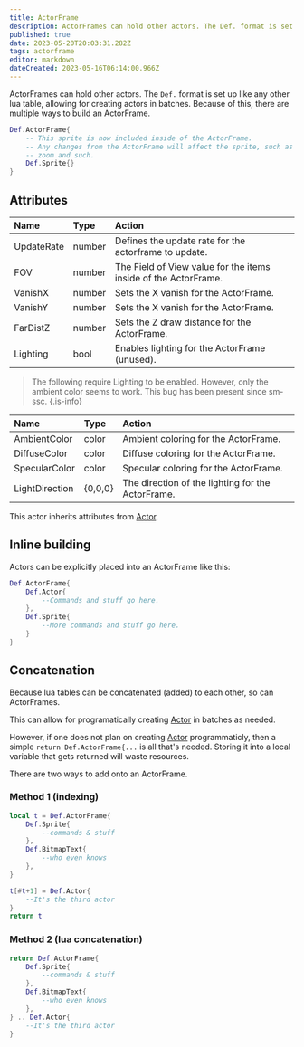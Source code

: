 ```yaml
---
title: ActorFrame
description: ActorFrames can hold other actors. The Def. format is set up like any other lua table, allowing for creating actors in batches.
published: true
date: 2023-05-20T20:03:31.282Z
tags: actorframe
editor: markdown
dateCreated: 2023-05-16T06:14:00.966Z
---
```


ActorFrames can hold other actors. The ``Def.`` format is set up like any other lua table, allowing for creating actors in batches. Because of this, there are multiple ways to build an ActorFrame.

```lua
Def.ActorFrame{
    -- This sprite is now included inside of the ActorFrame.
    -- Any changes from the ActorFrame will affect the sprite, such as position, rotation,
    -- zoom and such.
    Def.Sprite{}
}
```

## Attributes
| Name | Type | Action |
| :--- | :--- | :----- |
UpdateRate | number | Defines the update rate for the actorframe to update.
FOV | number | The Field of View value for the items inside of the ActorFrame.
VanishX | number | Sets the X vanish for the ActorFrame.
VanishY | number | Sets the X vanish for the ActorFrame.
FarDistZ | number | Sets the Z draw distance for the ActorFrame.
Lighting | bool | Enables lighting for the ActorFrame (unused).

> The following require Lighting to be enabled. However, only the ambient color seems to work. This bug has been present since sm-ssc.
{.is-info}

| Name | Type | Action |
| :--- | :--- | :----- |
AmbientColor | color | Ambient coloring for the ActorFrame.
DiffuseColor | color | Diffuse coloring for the ActorFrame.
SpecularColor | color | Specular coloring for the ActorFrame.
LightDirection | {0,0,0} | The direction of the lighting for the ActorFrame.

This actor inherits attributes from [Actor](/en/dev/actors/actortypes/actor/_index).

## Inline building

Actors can be explicitly placed into an ActorFrame like this:
```lua
Def.ActorFrame{
	Def.Actor{
		--Commands and stuff go here.
	},
	Def.Sprite{
		--More commands and stuff go here.
	}
}
```

## Concatenation

Because lua tables can be concatenated (added) to each other, so can ActorFrames.

This can allow for programatically creating [Actor](/en/dev/actors/actortypes/actor/_index) in batches as needed.

However, if one does not plan on creating [Actor](/en/dev/actors/actortypes/actor/_index) programmaticly, then a simple `return Def.ActorFrame{...` is all that's needed. Storing it into a local variable that gets returned will waste resources.

There are two ways to add onto an ActorFrame.

<!-- TODO: There's probably better ways to show this. -->
### Method 1 (indexing)
```lua
local t = Def.ActorFrame{
	Def.Sprite{
		--commands & stuff
	},
	Def.BitmapText{
		--who even knows
	},
}

t[#t+1] = Def.Actor{
	--It's the third actor
}
return t
```

### Method 2 (lua concatenation)
```lua
return Def.ActorFrame{
	Def.Sprite{
		--commands & stuff
	},
	Def.BitmapText{
		--who even knows
	},
} .. Def.Actor{
	--It's the third actor
}
```
